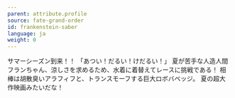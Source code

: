 ```yaml
---
parent: attribute.profile
source: fate-grand-order
id: frankenstein-saber
language: ja
weight: 0
---
```


サマーシーズン到来！！
「あつい！だるい！けだるい！」
夏が苦手な人造人間フランちゃん、涼しさを求めるため、水着に着替えてレースに挑戦である！
相棒は胡散臭いアラフィフと、トランスモーフする巨大ロボバベッジ。
夏の超大作映画みたいだな！
